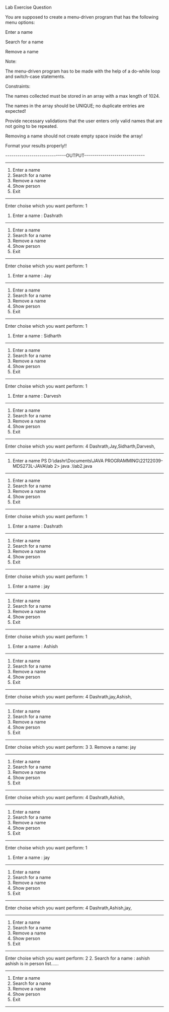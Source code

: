 Lab Exercise Question

You are supposed to create a menu-driven program that has the following menu options:

Enter a name

Search for a name

Remove a name

Note:

The menu-driven program has to be made with the help of a do-while loop and switch-case statements.

Constraints:

The names collected must be stored in an array with a max length of 1024.

The names in the array should be UNIQUE; no duplicate entries are expected!

Provide necessary validations that the user enters only valid names that are not going to be repeated.

Removing a name should not create empty space inside the array!

Format your results properly!!

------------------------------OUTPUT------------------------------

******************
1. Enter a name
2. Search for a name
3. Remove a name
4. Show person
5. Exit
******************
Enter choise which you want perform: 1
1. Enter a name : Dashrath

******************
1. Enter a name
2. Search for a name
3. Remove a name
4. Show person
5. Exit
******************
Enter choise which you want perform: 1
1. Enter a name : Jay

******************
1. Enter a name
2. Search for a name
3. Remove a name
4. Show person
5. Exit
******************
Enter choise which you want perform: 1
1. Enter a name : Sidharth

******************
1. Enter a name
2. Search for a name
3. Remove a name
4. Show person
5. Exit
******************
Enter choise which you want perform: 1
1. Enter a name : Darvesh

******************
1. Enter a name
2. Search for a name
3. Remove a name
4. Show person
5. Exit
******************
Enter choise which you want perform: 4
Dashrath,Jay,Sidharth,Darvesh,
******************
1. Enter a name
PS D:\dashr\Documents\JAVA PROGRAMMING\22122039-MDS273L-JAVA\lab 2> java .\lab2.java

******************
1. Enter a name
2. Search for a name
3. Remove a name
4. Show person
5. Exit
******************
Enter choise which you want perform: 1   
1. Enter a name : Dashrath

******************
1. Enter a name
2. Search for a name
3. Remove a name
4. Show person
5. Exit
******************
Enter choise which you want perform: 1
1. Enter a name : jay

******************
1. Enter a name
2. Search for a name
3. Remove a name
4. Show person
5. Exit
******************
Enter choise which you want perform: 1
1. Enter a name : Ashish

******************
1. Enter a name
2. Search for a name
3. Remove a name
4. Show person
5. Exit
******************
Enter choise which you want perform: 4
Dashrath,jay,Ashish,
******************
1. Enter a name
2. Search for a name
3. Remove a name
4. Show person
5. Exit
******************
Enter choise which you want perform: 3
3. Remove a name: jay

******************
1. Enter a name
2. Search for a name
3. Remove a name
4. Show person
5. Exit
******************
Enter choise which you want perform: 4
Dashrath,Ashish,
******************
1. Enter a name
2. Search for a name
3. Remove a name
4. Show person
5. Exit
******************
Enter choise which you want perform: 1
1. Enter a name : jay

******************
1. Enter a name
2. Search for a name
3. Remove a name
4. Show person
5. Exit
******************
Enter choise which you want perform: 4
Dashrath,Ashish,jay,
******************
1. Enter a name
2. Search for a name
3. Remove a name
4. Show person
5. Exit
******************
Enter choise which you want perform: 2
2. Search for a name : ashish
ashish is in person list......
******************
1. Enter a name
2. Search for a name
3. Remove a name
4. Show person
5. Exit
******************
